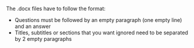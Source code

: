 The .docx files have to follow the format:

- Questions must be followed by an empty paragraph (one empty line) and an answer
- Titles, subtitles or sections that you want ignored need to be separated by 2 empty paragraphs
